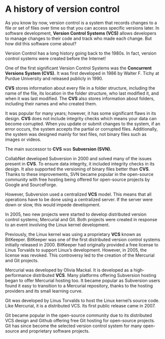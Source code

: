 # A history of version control

As you know by now, version control is a system that records changes to a file or set of files over time so that you can access specific versions later. In software development, **Version Control Systems (VCS)** allows developers to manage changes to their code and track who made each change. But how did this software come about?

Version Control has a long history going back to the 1980s. In fact, version control systems were created before the Internet!

One of the first significant Version Control Systems was the **Concurrent Versions System (CVS).** It was first developed in 1986 by Walter F. Tichy at Purdue University and released publicly in 1990.

**CVS** stores information about every file in a folder structure, including the name of the file, its location in the folder structure, who last modified it, and when it was last modified. The **CVS** also stores information about folders, including their names and who created them.

It was popular for many years; however, it has some significant flaws in its design. **CVS** does not include integrity checks which means your data can become corrupted. When you update or submit changes to the system, if an error occurs, the system accepts the partial or corrupted files. Additionally, the system was designed mainly for text files, not binary files such as images or videos.

The main successor to **CVS** was **Subversion (SVN).**

CollabNet developed Subversion in 2000 and solved many of the issues present in **CVS**. To ensure data integrity, it included integrity checks in its design. It also supported the versioning of binary files better than **CVS**. Thanks to these improvements, SVN became popular in the open-source community with free hosting being offered for open-source projects by Google and SourceForge.

However, Subversion used a centralized **VCS** model. This means that all operations have to be done using a centralized server. If the server were down or slow, this would impede development.

In 2005, two new projects were started to develop distributed version control systems; Mercurial and Git. Both projects were created in response to an event involving the Linux kernel development.

Previously, the Linux kernel was using a proprietary **VCS** known as BitKeeper. BitKeeper was one of the first distributed version control systems initially released in 2000. BitKeeper had originally provided a free license to Linus Torvalds to support Linux’s development. However, in 2005, the license was revoked. This controversy led to the creation of the Mercurial and Git projects.

Mercurial was developed by Olivia Mackal. It is developed as a high-performance distributed **VCS**. Many platforms offering Subversion hosting began to offer Mercurial hosting too. It became popular as Subversion users found it easy to transition to a Mercurial repository, thanks to the hosting providers and its small learning curve.

Git was developed by Linus Torvalds to host the Linux kernel’s source code. Like Mercurial, it is a distributed VCS. Its first public release came in 2007.

Git became popular in the open-source community due to its distributed VCS design and Github offering free Git hosting for open-source projects. Git has since become the selected version control system for many open-source and proprietary software projects.
